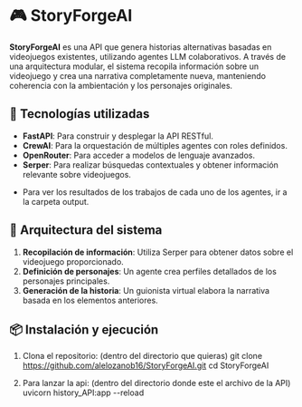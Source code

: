 # 🎮 StoryForgeAI

**StoryForgeAI** es una API que genera historias alternativas basadas en videojuegos existentes, utilizando agentes LLM colaborativos. A través de una arquitectura modular, el sistema recopila información sobre un videojuego y crea una narrativa completamente nueva, manteniendo coherencia con la ambientación y los personajes originales.

## 🚀 Tecnologías utilizadas

- **FastAPI**: Para construir y desplegar la API RESTful.
- **CrewAI**: Para la orquestación de múltiples agentes con roles definidos.
- **OpenRouter**: Para acceder a modelos de lenguaje avanzados.
- **Serper**: Para realizar búsquedas contextuales y obtener información relevante sobre videojuegos.
* Para ver los resultados de los trabajos de cada uno de los agentes, ir a la carpeta output.

## 🧠 Arquitectura del sistema

1. **Recopilación de información**: Utiliza Serper para obtener datos sobre el videojuego proporcionado.
2. **Definición de personajes**: Un agente crea perfiles detallados de los personajes principales.
3. **Generación de la historia**: Un guionista virtual elabora la narrativa basada en los elementos anteriores.

## 📦 Instalación y ejecución

1. Clona el repositorio:
   (dentro del directorio que quieras)
   git clone https://github.com/alelozanob16/StoryForgeAI.git
   cd StoryForgeAI

3. Para lanzar la api:
   (dentro del directorio donde este el archivo de la API)
   uvicorn history_API:app --reload
